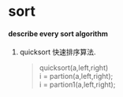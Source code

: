 sort
====

#### describe every sort algorithm

1. quicksort 快速排序算法.  

   >   quicksort(a,left,right)  
   >   i = partion(a,left,right);  
   >   i = partion1(a,left,right);  


